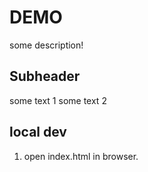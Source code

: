 # DEMO

some description!

## Subheader

some text 1
some text 2

## local dev

1. open index.html in browser.
